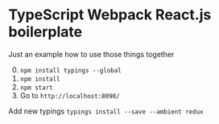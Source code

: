# TypeScript Webpack React.js boilerplate
Just an example how to use those things together

0. `npm install typings --global`
1. `npm install`
2. `npm start`
3. Go to `http://localhost:8090/`

Add new typings `typings install --save --ambient redux`
